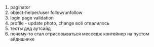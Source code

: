 1. paginator
2. object-helper/user follow/unfollow
3. login page validation
4. profile - update photo, change всё отвалилось
5. тесты дед аутсайд
6. почему-то стал отрисовываться месседж контейнер на пустом айдишнике
